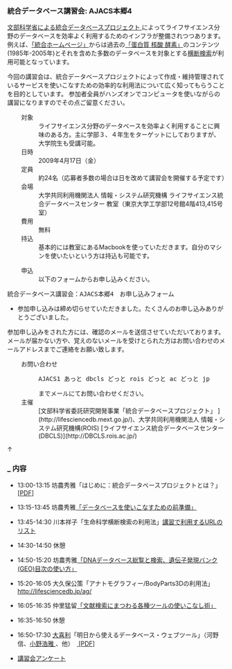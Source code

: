 ###  統合データベース講習会: AJACS本郷4  

[文部科学省による統合データベースプロジェクト ](http://lifesciencedb.mext.go.jp/)によってライフサイエンス分野のデータベースを効率よく利用するためのインフラが整備されつつあります。例えば、[「統合ホームページ」](http://lifesciencedb.jp/)からは過去の[「蛋白質 核酸 酵素」](http://www.kyoritsu-pub.co.jp/pne/)のコンテンツ(1985年-2005年)とそれを含めた多数のデータベースを対象とする[横断検索](http://lifesciencedb.jp/dbsearch/)が利用可能となっています。

今回の講習会は、統合データベースプロジェクトによって作成・維持管理されているサービスを使いこなすための効率的な利用法について広く知ってもらうことを目的としています。
参加者全員がハンズオンでコンピュータを使いながらの講習になりますのでその点ご留意ください。

<dl class="list1" style="padding-left:16px;margin-left:16px">
    <dt>対象</dt>
    <dd>ライフサイエンス分野のデータベースを効率よく利用することに興味のある方。主に学部３、４年生をターゲットにしておりますが、大学院生も受講可能。</dd>
    <dt>日時</dt>
    <dd>2009年4月17日（金）</dd>
    <dt>定員</dt>
    <dd>約24名（応募者多数の場合は日を改めて講習会を開催する予定です）</dd>
    <dt>会場</dt>
    <dd>大学共同利用機関法人 情報・システム研究機構 ライフサイエンス統合データベースセンター 教室（東京大学工学部12号館4階413,415号室）</dd>
    <dt>費用</dt>
    <dd>無料</dd>
    <dt>持込</dt>
    <dd>基本的には教室にあるMacbookを使っていただきます。自分のマシンを使いたいという方は持込も可能です。</dd>
</dl>

<dl class="list1" style="padding-left:16px;margin-left:16px">
    <dt>申込</dt>
    <dd>以下のフォームからお申し込みください。</dd>
</dl>

<pre>
統合データベース講習会：AJACS本郷4　お申し込みフォーム
</pre>

* 参加申し込みは締め切らせていただきました。たくさんのお申し込みありがとうございました。

参加申し込みをされた方には、確認のメールを送信させていただいております。メールが届かない方や、覚えのないメールを受けとられた方はお問い合わせのメールアドレスまでご連絡をお願い致します。

<dl class="list1" style="padding-left:16px;margin-left:16px">
<dt>お問い合わせ</dt>
<dd>
<pre>
AJACS1 あっと dbcls どっと rois どっと ac どっと jp
</pre>
までメールにてお問い合わせください。
</dd>
<dt>主催</dt>
<dd>[文部科学省委託研究開発事業「統合データベースプロジェクト」 ](http://lifesciencedb.mext.go.jp/)、大学共同利用機関法人 情報・システム研究機構(ROIS) [ライフサイエンス統合データベースセンター(DBCLS)](http://DBCLS.rois.ac.jp/)</dd>
</dl>

<div class="jumpmenu">↑</div>

### [_](http://MotDB.DBCLS.jp/?AJACS9#icb63a10 "icb63a10") 内容  

* 13:00-13:15 坊農秀雅「はじめに：統合データベースプロジェクトとは？」[ [PDF] ](http://dbcls.rois.ac.jp/~bono/docs/090417whatisLSDB.pdf)
* 13:15-13:45 坊農秀雅[「データベースを使いこなすための前準備」](http://MotDB.DBCLS.jp/?AJACS9%2Fbono1 "AJACS9/bono1 (3362d)")
* 13:45-14:30 川本祥子「生命科学横断検索の利用法」[講習で利用するURLのリスト](http://MotDB.DBCLS.jp/?AJACS9%2Fkawamoto1 "AJACS9/kawamoto1 (3362d)")
* 14:30-14:50 休憩
* 14:50-15:20 坊農秀雅[「DNAデータベース総覧と検索、遺伝子発現バンク(GEO)目次の使い方」](http://MotDB.DBCLS.jp/?AJACS9%2Fbono2 "AJACS9/bono2 (3363d)")
* 15:20-16:05 大久保公策「アナトモグラフィー/BodyParts3Dの利用法」 http://lifesciencedb.jp/ag/
* 16:05-16:35 仲里猛留[「文献検索にまつわる各種ツールの使いこなし術」](http://MotDB.DBCLS.jp/?AJACS9%2Fthecla "AJACS9/thecla (3336d)")
* 16:35-16:50 休憩
* 16:50-17:30 [大喜利](http://ja.wikipedia.org/wiki/%E5%A4%A7%E5%96%9C%E5%88%A9)「明日から使えるデータベース・ウェブツール」（河野信、[小野浩雅 ](http://MotDB.DBCLS.jp/?AJACS9%2Fhono "AJACS9/hono (3362d)")、他）　[ [PDF]](http://motdb.dbcls.jp/?plugin=attach&pcmd=open&file=AJACS9.pdf&refer=AJACS9)

* [講習会アンケート](http://MotDB.DBCLS.jp/?AJACS9%2Fquestionnaire "AJACS9/questionnaire (3358d)")
